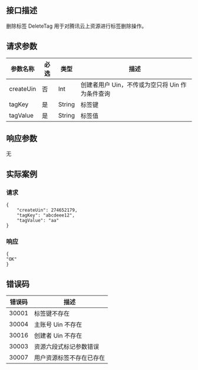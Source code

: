 
## 接口描述
  删除标签 DeleteTag 用于对腾讯云上资源进行标签删除操作。
## 请求参数
|参数名称|必选|类型|描述|
|---------|---------|---------|--------|
|createUin|	否	|Int|	创建者用户 Uin，不传或为空只将 Uin 作为条件查询|
|tagKey|	是|	String	|标签键|
|tagValue|	是|	String	|标签值|

## 响应参数


无


## 实际案例
### 请求

```
{
    "createUin": 274652179,
    "tagKey": "abcdeee12",
    "tagValue": "aa"
}
```
### 响应

```
{
"OK"
}
```
## 错误码


| 错误码 | 描述 |
|---------|---------|
|30001|	标签键不存在|
|30004|	主账号 Uin 不存在|
|30016|	创建者 Uin 不存在|
|30003|	资源六段式标记参数错误|
|30007|	用户资源标签不存在已存在|
